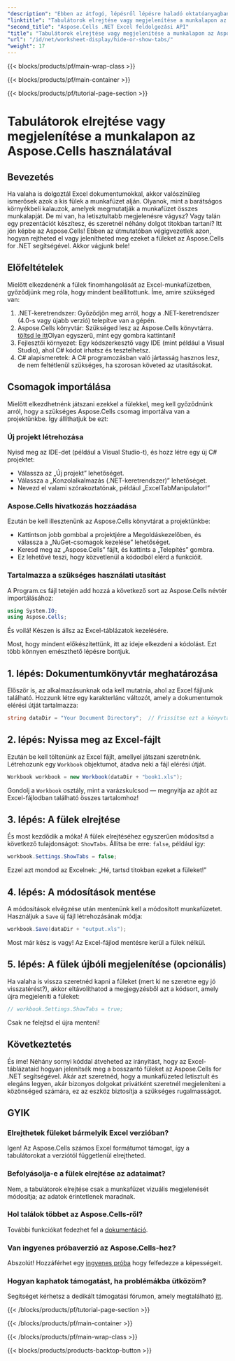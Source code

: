 ```yaml
---
"description": "Ebben az átfogó, lépésről lépésre haladó oktatóanyagban megtudhatja, hogyan rejtheti el vagy jelenítheti meg a tabulátorokat az Excel-táblázatokban az Aspose.Cells for .NET használatával."
"linktitle": "Tabulátorok elrejtése vagy megjelenítése a munkalapon az Aspose.Cells használatával"
"second_title": "Aspose.Cells .NET Excel feldolgozási API"
"title": "Tabulátorok elrejtése vagy megjelenítése a munkalapon az Aspose.Cells használatával"
"url": "/id/net/worksheet-display/hide-or-show-tabs/"
"weight": 17
---
```


{{< blocks/products/pf/main-wrap-class >}}

{{< blocks/products/pf/main-container >}}

{{< blocks/products/pf/tutorial-page-section >}}

# Tabulátorok elrejtése vagy megjelenítése a munkalapon az Aspose.Cells használatával

## Bevezetés

Ha valaha is dolgoztál Excel dokumentumokkal, akkor valószínűleg ismerősek azok a kis fülek a munkafüzet alján. Olyanok, mint a barátságos környékbeli kalauzok, amelyek megmutatják a munkafüzet összes munkalapját. De mi van, ha letisztultabb megjelenésre vágysz? Vagy talán egy prezentációt készítesz, és szeretnél néhány dolgot titokban tartani? Itt jön képbe az Aspose.Cells! Ebben az útmutatóban végigvezetlek azon, hogyan rejtheted el vagy jelenítheted meg ezeket a füleket az Aspose.Cells for .NET segítségével. Akkor vágjunk bele!

## Előfeltételek

Mielőtt elkezdenénk a fülek finomhangolását az Excel-munkafüzetben, győződjünk meg róla, hogy mindent beállítottunk. Íme, amire szükséged van:

1. .NET-keretrendszer: Győződjön meg arról, hogy a .NET-keretrendszer (4.0-s vagy újabb verzió) telepítve van a gépén.
2. Aspose.Cells könyvtár: Szükséged lesz az Aspose.Cells könyvtárra. [töltsd le itt](https://releases.aspose.com/cells/net/)Olyan egyszerű, mint egy gombra kattintani!
3. Fejlesztői környezet: Egy kódszerkesztő vagy IDE (mint például a Visual Studio), ahol C# kódot írhatsz és tesztelhetsz.
4. C# alapismeretek: A C# programozásban való jártasság hasznos lesz, de nem feltétlenül szükséges, ha szorosan követed az utasításokat.

## Csomagok importálása

Mielőtt elkezdhetnénk játszani ezekkel a fülekkel, meg kell győződnünk arról, hogy a szükséges Aspose.Cells csomag importálva van a projektünkbe. Így állíthatjuk be ezt:

### Új projekt létrehozása

Nyisd meg az IDE-det (például a Visual Studio-t), és hozz létre egy új C# projektet:

- Válassza az „Új projekt” lehetőséget.
- Válassza a „Konzolalkalmazás (.NET-keretrendszer)” lehetőséget. 
- Nevezd el valami szórakoztatónak, például „ExcelTabManipulator!”

### Aspose.Cells hivatkozás hozzáadása

Ezután be kell illesztenünk az Aspose.Cells könyvtárat a projektünkbe:

- Kattintson jobb gombbal a projektjére a Megoldáskezelőben, és válassza a „NuGet-csomagok kezelése” lehetőséget.
- Keresd meg az „Aspose.Cells” fájlt, és kattints a „Telepítés” gombra. 
- Ez lehetővé teszi, hogy közvetlenül a kódodból elérd a funkcióit.

### Tartalmazza a szükséges használati utasítást

A Program.cs fájl tetején add hozzá a következő sort az Aspose.Cells névtér importálásához:

```csharp
using System.IO;
using Aspose.Cells;
```

És voilá! Készen is állsz az Excel-táblázatok kezelésére.

Most, hogy mindent előkészítettünk, itt az ideje elkezdeni a kódolást. Ezt több könnyen emészthető lépésre bontjuk.

## 1. lépés: Dokumentumkönyvtár meghatározása

Először is, az alkalmazásunknak oda kell mutatnia, ahol az Excel fájlunk található. Hozzunk létre egy karakterlánc változót, amely a dokumentumok elérési útját tartalmazza:

```csharp
string dataDir = "Your Document Directory";  // Frissítse ezt a könyvtár elérési útjára
```

## 2. lépés: Nyissa meg az Excel-fájlt

Ezután be kell töltenünk az Excel fájlt, amellyel játszani szeretnénk. Létrehozunk egy `Workbook` objektumot, átadva neki a fájl elérési útját.

```csharp
Workbook workbook = new Workbook(dataDir + "book1.xls");
```

Gondolj a `Workbook` osztály, mint a varázskulcsod — megnyitja az ajtót az Excel-fájlodban található összes tartalomhoz!

## 3. lépés: A fülek elrejtése

És most kezdődik a móka! A fülek elrejtéséhez egyszerűen módosítsd a következő tulajdonságot: `ShowTabs`. Állítsa be erre: `false`, például így:

```csharp
workbook.Settings.ShowTabs = false;
```

Ezzel azt mondod az Excelnek: „Hé, tartsd titokban ezeket a füleket!”

## 4. lépés: A módosítások mentése

A módosítások elvégzése után mentenünk kell a módosított munkafüzetet. Használjuk a `Save` új fájl létrehozásának módja:

```csharp
workbook.Save(dataDir + "output.xls");
```

Most már kész is vagy! Az Excel-fájlod mentésre kerül a fülek nélkül.

## 5. lépés: A fülek újbóli megjelenítése (opcionális)

Ha valaha is vissza szeretnéd kapni a füleket (mert ki ne szeretne egy jó visszatérést?), akkor eltávolíthatod a megjegyzésből azt a kódsort, amely újra megjeleníti a füleket:

```csharp
// workbook.Settings.ShowTabs = true;
```

Csak ne felejtsd el újra menteni!

## Következtetés

És íme! Néhány sornyi kóddal átveheted az irányítást, hogy az Excel-táblázataid hogyan jelenítsék meg a bosszantó füleket az Aspose.Cells for .NET segítségével. Akár azt szeretnéd, hogy a munkafüzeted letisztult és elegáns legyen, akár bizonyos dolgokat privátként szeretnél megjeleníteni a közönséged számára, ez az eszköz biztosítja a szükséges rugalmasságot. 

## GYIK

### Elrejthetek füleket bármelyik Excel verzióban?
Igen! Az Aspose.Cells számos Excel formátumot támogat, így a tabulátorokat a verziótól függetlenül elrejtheted.

### Befolyásolja-e a fülek elrejtése az adataimat?
Nem, a tabulátorok elrejtése csak a munkafüzet vizuális megjelenését módosítja; az adatok érintetlenek maradnak.

### Hol találok többet az Aspose.Cells-ről?
További funkciókat fedezhet fel a [dokumentáció](https://reference.aspose.com/cells/net/).

### Van ingyenes próbaverzió az Aspose.Cells-hez?
Abszolút! Hozzáférhet egy [ingyenes próba](https://releases.aspose.com/) hogy felfedezze a képességeit.

### Hogyan kaphatok támogatást, ha problémákba ütközöm?
Segítséget kérhetsz a dedikált támogatási fórumon, amely megtalálható [itt](https://forum.aspose.com/c/cells/9).

{{< /blocks/products/pf/tutorial-page-section >}}

{{< /blocks/products/pf/main-container >}}

{{< /blocks/products/pf/main-wrap-class >}}

{{< blocks/products/products-backtop-button >}}